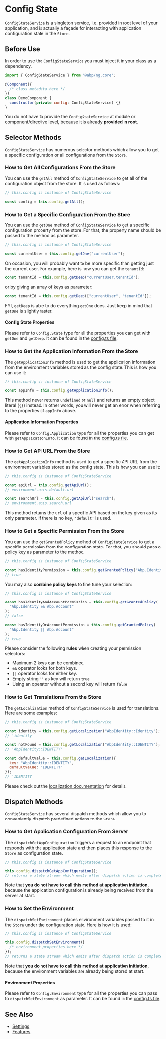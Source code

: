 # Config State

`ConfigStateService` is a singleton service, i.e. provided in root level of your application, and is actually a façade for interacting with application configuration state in the `Store`.

## Before Use

In order to use the `ConfigStateService` you must inject it in your class as a dependency.

```js
import { ConfigStateService } from '@abp/ng.core';

@Component({
  /* class metadata here */
})
class DemoComponent {
  constructor(private config: ConfigStateService) {}
}
```

You do not have to provide the `ConfigStateService` at module or component/directive level, because it is already **provided in root**.

## Selector Methods

`ConfigStateService` has numerous selector methods which allow you to get a specific configuration or all configurations from the `Store`.

### How to Get All Configurations From the Store

You can use the `getAll` method of `ConfigStateService` to get all of the configuration object from the store. It is used as follows:

```js
// this.config is instance of ConfigStateService

const config = this.config.getAll();
```

### How to Get a Specific Configuration From the Store

You can use the `getOne` method of `ConfigStateService` to get a specific configuration property from the store. For that, the property name should be passed to the method as parameter.

```js
// this.config is instance of ConfigStateService

const currentUser = this.config.getOne("currentUser");
```

On occasion, you will probably want to be more specific than getting just the current user. For example, here is how you can get the `tenantId`:

```js
const tenantId = this.config.getDeep("currentUser.tenantId");
```

or by giving an array of keys as parameter:

```js
const tenantId = this.config.getDeep(["currentUser", "tenantId"]);
```

FYI, `getDeep` is able to do everything `getOne` does. Just keep in mind that `getOne` is slightly faster.

#### Config State Properties

Please refer to `Config.State` type for all the properties you can get with `getOne` and `getDeep`. It can be found in the [config.ts file](https://github.com/abpframework/abp/blob/dev/npm/ng-packs/packages/core/src/lib/models/config.ts#L7).

### How to Get the Application Information From the Store

The `getApplicationInfo` method is used to get the application information from the environment variables stored as the config state. This is how you can use it:

```js
// this.config is instance of ConfigStateService

const appInfo = this.config.getApplicationInfo();
```

This method never returns `undefined` or `null` and returns an empty object literal (`{}`) instead. In other words, you will never get an error when referring to the properties of `appInfo` above.

#### Application Information Properties

Please refer to `Config.Application` type for all the properties you can get with `getApplicationInfo`. It can be found in the [config.ts file](https://github.com/abpframework/abp/blob/dev/npm/ng-packs/packages/core/src/lib/models/config.ts#L21).

### How to Get API URL From the Store

The `getApplicationInfo` method is used to get a specific API URL from the environment variables stored as the config state. This is how you can use it:

```js
// this.config is instance of ConfigStateService

const apiUrl = this.config.getApiUrl();
// environment.apis.default.url

const searchUrl = this.config.getApiUrl("search");
// environment.apis.search.url
```

This method returns the `url` of a specific API based on the key given as its only parameter. If there is no key, `'default'` is used.

### How to Get a Specific Permission From the Store

You can use the `getGrantedPolicy` method of `ConfigStateService` to get a specific permission from the configuration state. For that, you should pass a policy key as parameter to the method.

```js
// this.config is instance of ConfigStateService

const hasIdentityPermission = this.config.getGrantedPolicy("Abp.Identity");
// true
```

You may also **combine policy keys** to fine tune your selection:

```js
// this.config is instance of ConfigStateService

const hasIdentityAndAccountPermission = this.config.getGrantedPolicy(
  "Abp.Identity && Abp.Account"
);
// false

const hasIdentityOrAccountPermission = this.config.getGrantedPolicy(
  "Abp.Identity || Abp.Account"
);
// true
```

Please consider the following **rules** when creating your permission selectors:

- Maximum 2 keys can be combined.
- `&&` operator looks for both keys.
- `||` operator looks for either key.
- Empty string `''` as key will return `true`
- Using an operator without a second key will return `false`

### How to Get Translations From the Store

The `getLocalization` method of `ConfigStateService` is used for translations. Here are some examples:

```js
// this.config is instance of ConfigStateService

const identity = this.config.getLocalization("AbpIdentity::Identity");
// 'identity'

const notFound = this.config.getLocalization("AbpIdentity::IDENTITY");
// 'AbpIdentity::IDENTITY'

const defaultValue = this.config.getLocalization({
  key: "AbpIdentity::IDENTITY",
  defaultValue: "IDENTITY"
});
// 'IDENTITY'
```

Please check out the [localization documentation](./Localization.md) for details.

## Dispatch Methods

`ConfigStateService` has several dispatch methods which allow you to conveniently dispatch predefined actions to the `Store`.

### How to Get Application Configuration From Server

The `dispatchGetAppConfiguration` triggers a request to an endpoint that responds with the application state and then places this response to the `Store` as configuration state.

```js
// this.config is instance of ConfigStateService

this.config.dispatchGetAppConfiguration();
// returns a state stream which emits after dispatch action is complete
```

Note that **you do not have to call this method at application initiation**, because the application configuration is already being received from the server at start.

### How to Set the Environment

The `dispatchSetEnvironment` places environment variables passed to it in the `Store` under the configuration state. Here is how it is used:

```js
// this.config is instance of ConfigStateService

this.config.dispatchSetEnvironment({
  /* environment properties here */
});
// returns a state stream which emits after dispatch action is complete
```

Note that **you do not have to call this method at application initiation**, because the environment variables are already being stored at start.

#### Environment Properties

Please refer to `Config.Environment` type for all the properties you can pass to `dispatchSetEnvironment` as parameter. It can be found in the [config.ts file](https://github.com/abpframework/abp/blob/dev/npm/ng-packs/packages/core/src/lib/models/config.ts#L13).

## See Also

- [Settings](./Settings.md)
- [Features](./Features.md)
